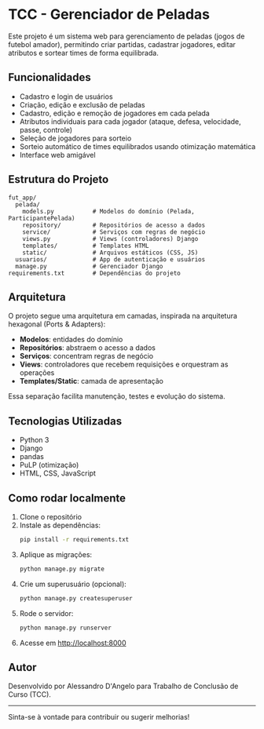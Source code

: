 # TCC - Gerenciador de Peladas

Este projeto é um sistema web para gerenciamento de peladas (jogos de futebol amador), permitindo criar partidas, cadastrar jogadores, editar atributos e sortear times de forma equilibrada.

## Funcionalidades
- Cadastro e login de usuários
- Criação, edição e exclusão de peladas
- Cadastro, edição e remoção de jogadores em cada pelada
- Atributos individuais para cada jogador (ataque, defesa, velocidade, passe, controle)
- Seleção de jogadores para sorteio
- Sorteio automático de times equilibrados usando otimização matemática
- Interface web amigável

## Estrutura do Projeto
```
fut_app/
  pelada/
    models.py           # Modelos do domínio (Pelada, ParticipantePelada)
    repository/         # Repositórios de acesso a dados
    service/            # Serviços com regras de negócio
    views.py            # Views (controladores) Django
    templates/          # Templates HTML
    static/             # Arquivos estáticos (CSS, JS)
  usuarios/             # App de autenticação e usuários
  manage.py             # Gerenciador Django
requirements.txt        # Dependências do projeto
```

## Arquitetura
O projeto segue uma arquitetura em camadas, inspirada na arquitetura hexagonal (Ports & Adapters):
- **Modelos**: entidades do domínio
- **Repositórios**: abstraem o acesso a dados
- **Serviços**: concentram regras de negócio
- **Views**: controladores que recebem requisições e orquestram as operações
- **Templates/Static**: camada de apresentação

Essa separação facilita manutenção, testes e evolução do sistema.

## Tecnologias Utilizadas
- Python 3
- Django
- pandas
- PuLP (otimização)
- HTML, CSS, JavaScript

## Como rodar localmente
1. Clone o repositório
2. Instale as dependências:
   ```bash
   pip install -r requirements.txt
   ```
3. Aplique as migrações:
   ```bash
   python manage.py migrate
   ```
4. Crie um superusuário (opcional):
   ```bash
   python manage.py createsuperuser
   ```
5. Rode o servidor:
   ```bash
   python manage.py runserver
   ```
6. Acesse em [http://localhost:8000](http://localhost:8000)


## Autor
Desenvolvido por Alessandro D'Angelo para Trabalho de Conclusão de Curso (TCC).

---
Sinta-se à vontade para contribuir ou sugerir melhorias!